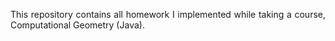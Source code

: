 <p align="justify">This repository contains all homework I implemented while taking a course, Computational Geometry (Java).</p>

<p align="justify"></p><p align="justify"></p>
